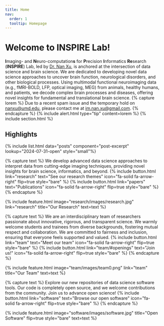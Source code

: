 ```yaml
---
title: Home
nav:
  order: 1
  tooltip: Homepage
---
```

# Welcome to INSPIRE Lab!
**I**maging- and **N**euro-computation**s** for **P**recision **I**nformatics **Re**search (**INSPIRE**) Lab, led by [Dr. Nan Xu](members/nan-xu.html), is anchored at the intersection of data science and brain science. We are dedicated to developing novel data science approaches to uncover brain function, neurological disorders, and other biological processes. Using multimodal functional neuroimaging data (e.g., fMRI-BOLD, LFP, optical imaging, MEG) from animals, healthy humans, and patients, we decode complex brain processes and diseases, offering novel insights for fundamental and translational brain science.
{% capture lorem %}
Due to a recent spam issue and the temporary hold on [nanxu@umd.edu](mailto:im.nan.xu@gmail.com), please contact me at [im.nan.xu@gmail.com](mailto:im.nan.xu@gmail.com).
{% endcapture %}
{%
  include alert.html
  type="tip"
  content=lorem
%}
{% include section.html %} 
## Highlights
{% include list.html data="posts" component="post-excerpt" lookup="2024-07-31-open" style="small"%}

{% capture text %}
We develop advanced data science approaches to interpret data from cutting-edge imaging techniques, providing novel insights for brain science, informatics, and beyond.
{%
  include button.html
  link="research"
  text="See our research themes"
  icon="fa-solid fa-arrow-right"
  flip=true
  style="bare"
%}
{%
  include button.html
  link="papers"
  text="Publications"
  icon="fa-solid fa-arrow-right"
  flip=true
  style="bare"
%}
{% endcapture %}

{%
  include feature.html
  image="research/images/research.jpg"
  link="research"
  title="Our Research"
  text=text
%}

{% capture text %} 
We are an interdisciplinary team of researchers passionate about innovative, rigorous, and transparent science. We warmly welcome students and trainees from diverse backgrounds, fostering mutual respect and collaboration. We are committed to fairness and inclusion, ensuring that everyone feels supported and valued.
{%
  include button.html
  link="team"
  text="Meet our team"
  icon="fa-solid fa-arrow-right"
  flip=true
  style="bare"
%}
{%
  include button.html
  link="team/#openings"
  text="Join us!"
  icon="fa-solid fa-arrow-right"
  flip=true
  style="bare"
%}
{% endcapture %}

{%
  include feature.html
  image="team/images/team0.png"
  link="team"
  title="Our Team"
  text=text
%}

{% capture text %}
Explore our new repositories of data science software tools. Our code is completely open source, and we welcome contributions from the community. Join us to advance open science!
{%
  include button.html
  link="software"
  text="Browse our open software"
  icon="fa-solid fa-arrow-right"
  flip=true
  style="bare"
%}
{% endcapture %}

{%
  include feature.html
  image="software/images/software.jpg"
  title="Open Software"
  flip=true
  style="bare"
  text=text
%}
